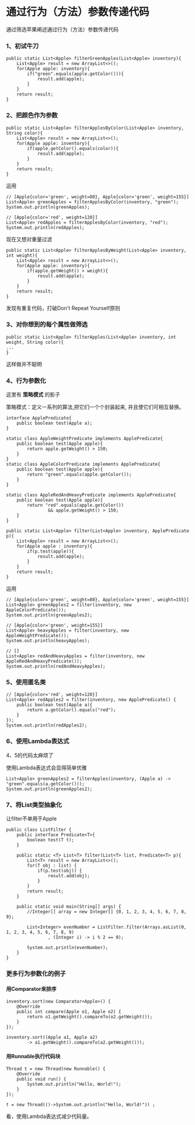 # 通过行为（方法）参数传递代码 #

通过筛选苹果阐述通过行为（方法）参数传递代码

### 1、初试牛刀 ###

	public static List<Apple> filterGreenApples(List<Apple> inventory){
		List<Apple> result = new ArrayList<>();
		for(Apple apple: inventory){
			if("green".equals(apple.getColor())){
				result.add(apple);
			}
		}
		return result;
	}

### 2、把颜色作为参数 ###

	public static List<Apple> filterApplesByColor(List<Apple> inventory, String color){
		List<Apple> result = new ArrayList<>();
		for(Apple apple: inventory){
			if(apple.getColor().equals(color)){
				result.add(apple);
			}
		}
		return result;
	}

运用

	// [Apple{color='green', weight=80}, Apple{color='green', weight=155}]
	List<Apple> greenApples = filterApplesByColor(inventory, "green");
	System.out.println(greenApples);

	// [Apple{color='red', weight=120}]
	List<Apple> redApples = filterApplesByColor(inventory, "red");
	System.out.println(redApples);

现在又想对重量过滤

	public static List<Apple> filterApplesByWeight(List<Apple> inventory, int weight){
		List<Apple> result = new ArrayList<>();
		for(Apple apple: inventory){
			if(apple.getWeight() > weight){
				result.add(apple);
			}
		}
		return result;
	}

发现有重复代码，打破Don't Repeat Yourself原则

### 3、对你想到的每个属性做筛选 ###

	public static List<Apple> filterApples(List<Apple> inventory, int weight, String color){
	...
	}

这样做并不聪明


### 4、行为参数化 ###

这里有 **策略模式** 的影子

策略模式：定义一系列的算法,把它们一个个封装起来, 并且使它们可相互替换。

	interface ApplePredicate{
		public boolean test(Apple a);
	}

	static class AppleWeightPredicate implements ApplePredicate{
		public boolean test(Apple apple){
			return apple.getWeight() > 150; 
		}
	}
	static class AppleColorPredicate implements ApplePredicate{
		public boolean test(Apple apple){
			return "green".equals(apple.getColor());
		}
	}

	static class AppleRedAndHeavyPredicate implements ApplePredicate{
		public boolean test(Apple apple){
			return "red".equals(apple.getColor()) 
					&& apple.getWeight() > 150; 
		}
	}

	public static List<Apple> filter(List<Apple> inventory, ApplePredicate p){
		List<Apple> result = new ArrayList<>();
		for(Apple apple : inventory){
			if(p.test(apple)){
				result.add(apple);
			}
		}
		return result;
	}

运用

	// [Apple{color='green', weight=80}, Apple{color='green', weight=155}]
	List<Apple> greenApples2 = filter(inventory, new AppleColorPredicate());
	System.out.println(greenApples2);

	// [Apple{color='green', weight=155}]
	List<Apple> heavyApples = filter(inventory, new AppleWeightPredicate());
	System.out.println(heavyApples);

	// []
	List<Apple> redAndHeavyApples = filter(inventory, new AppleRedAndHeavyPredicate());
	System.out.println(redAndHeavyApples);

### 5、使用匿名类 ###

	// [Apple{color='red', weight=120}]
	List<Apple> redApples2 = filter(inventory, new ApplePredicate() {
		public boolean test(Apple a){
			return a.getColor().equals("red"); 
		}
	});
	System.out.println(redApples2);

### 6、使用Lambda表达式 ###

4、5的代码太麻烦了

使用Lambda表达式会显得简单优雅

	List<Apple> greenApples2 = filterApples(inventory, (Apple a) -> "green".equals(a.getColor()));
	System.out.println(greenApples2);

### 7、将List类型抽象化 ###

让filter不单用于Apple

	public class ListFilter {
		public interface Predicate<T>{
			boolean test(T t);
		}
		
		public static <T> List<T> filter(List<T> list, Predicate<T> p){
			List<T> result = new ArrayList<>();
			for(T obj : list) {
				if(p.test(obj)) {
					result.add(obj);
				}
			}
			return result;
		}
		
		public static void main(String[] args) {
			//Integer[] array = new Integer[] {0, 1, 2, 3, 4, 5, 6, 7, 8, 9};
			
			List<Integer> evenNumber = ListFilter.filter(Arrays.asList(0, 1, 2, 3, 4, 5, 6, 7, 8, 9)
					, (Integer i) -> i % 2 == 0);
			
			System.out.println(evenNumber);
		}
	}


### 更多行为参数化的例子 ###

#### 用Comparator来排序 ####

	inventory.sort(new Comparator<Apple>() {
		@Override
		public int compare(Apple o1, Apple o2) {
			return o1.getWeight().compareTo(o2.getWeight());
		}
	});

	inventory.sort((Apple a1, Apple a2) 
			-> a1.getWeight().compareTo(a2.getWeight()));

#### 用Runnable执行代码块 ####

	Thread t = new Thread(new Runnable() {	
		@Override
		public void run() {
			System.out.println("Hello, World!");
		}
	});
	
	t = new Thread(()->System.out.println("Hello, World!")) ;

看，使用Lambda表达式减少代码量。